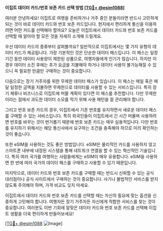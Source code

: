 **이집트 데이터 카드/번호 보존 카드 선택 방법 [[TG💪+ @esim1088](https://t.me/s/esim1088)]**

여러분 안녕하세요! 이집트로 여행을 준비하거나 거주 중인 분들이라면 반드시 고민하게 되는 것이 바로 데이터 카드와 번호 보존 카드입니다. 현지에서 편리하게 통신을 이용하려면 어떤 카드를 선택해야 할까요? 오늘은 이집트에서 데이터 카드와 번호 보존 카드를 선택할 때 알아야 할 모든 것을 자세히 소개해 드릴게요.

우선 데이터 카드의 종류부터 살펴볼까요? 일반적으로 이집트에서는 몇 가지 유형의 데이터 카드가 제공됩니다. 가장 기본적인 것은 단순한 데이터 패스입니다. 이 패스는 일정 기간 동안 데이터 사용량이 제한된 상품으로, 여행자들에게 인기가 많습니다. 하지만 이 경우 데이터 소진 후에는 추가 요금을 지불해야 하거나 데이터 사용이 불가능해질 수 있으니 꼭 필요한 만큼만 구매하는 것이 중요합니다.

다음으로는 장기 거주자를 위한 무제한 데이터 패스가 있습니다. 이 패스는 매일 혹은 매달 일정한 금액을 지불하면 무제한으로 데이터를 사용할 수 있는 서비스입니다. 특히 장기 체류나 비즈니스로 이집트에 머물 계획이 있다면 이 패스를 추천합니다. 다만 무제한이라는 점에서 과도한 데이터 소모를 막기 위해 사용 패턴을 잘 관리해야 합니다.

그리고 번호 보존 카드의 경우, 이집트에서 기존 번호를 유지하면서 새로운 데이터 패스를 구매할 수 있는 서비스입니다. 특히 외국인들이 이집트에서 긴 시간 머물며 사용하려면 번호를 바꾸는 것이 번거롭기 때문에 번호 보존 카드는 매우 실용적입니다. 다만 번호를 유지하기 위해서는 해당 통신사에서 요구하는 조건을 충족해야 하므로 미리 확인하는 것이 좋습니다.

또한 eSIM을 사용하는 것도 좋은 방법입니다. eSIM은 물리적인 카드를 사용하지 않고 스마트폰 내부에 내장된 시스템을 통해 네트워크 연결을 할 수 있는 혁신적인 기술입니다. 특히 여러 국가를 여행하는 사람들에게는 eSIM이 매우 유용합니다. eSIM을 사용하면 한 번에 여러 국가의 데이터 패스를 구매하고 사용할 수 있기 때문입니다.

마지막으로, 데이터 카드와 번호 보존 카드를 구매할 때는 반드시 신뢰할 수 있는 공식 대리점이나 공식 사이트에서 구매하는 것이 중요합니다. 사기나 불법적인 서비스를 받지 않도록 주의해야 하며, 가격 비교도 잊지 마세요.

이집트에서 데이터 카드와 번호 보존 카드를 선택할 때는 자신의 필요에 맞는 옵션을 신중하게 고민해야 합니다. 여행자든 장기 거주자든 자신에게 적합한 서비스를 찾는 것이 중요합니다. 여러분도 이번 기회에 알맞은 데이터 카드와 번호 보존 카드를 선택해 이집트 생활을 더욱 편리하게 만들어보세요!

[[TG💪+ @esim1088](https://t.me/s/esim1088) ![Image](https://i.postimg.cc/Y0z9fWf4/image.png)]
